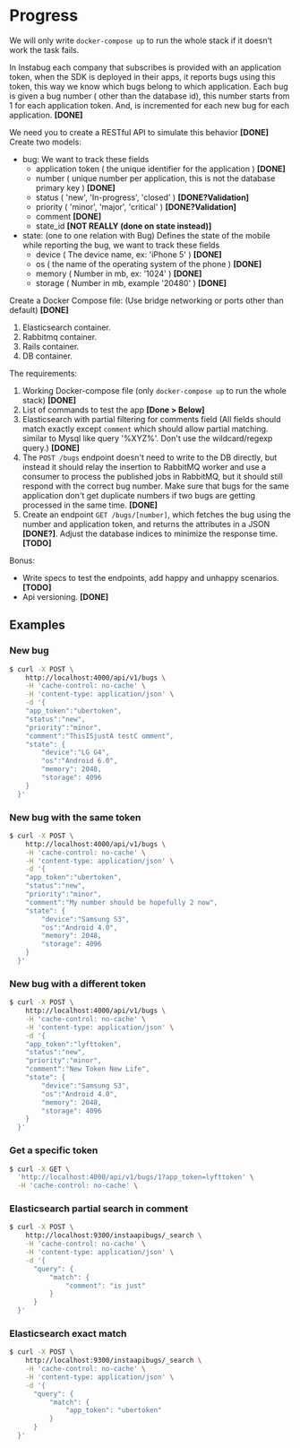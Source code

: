 # Progress

We will only write `docker-compose up` to run the whole stack if it doesn’t work the task fails.

In Instabug each company that subscribes is provided with an application token, when the SDK is deployed in their apps, it reports bugs using this token, this way we know which bugs belong to which application.
Each bug is given a bug number ( other than the database id), this number starts from 1 for each application token. And, is incremented for each new bug for each application. **[DONE]**

We need you to create a RESTful API to simulate this behavior **[DONE]**
Create two models:
- bug:
  We want to track these fields
    - application token ( the unique identifier for the application ) **[DONE]**
    - number ( unique number per application, this is not the database primary key ) **[DONE]**
    - status ( 'new', 'In-progress', 'closed' ) **[DONE?Validation]**
    - priority ( 'minor', 'major', 'critical' ) **[DONE?Validation]**
    - comment **[DONE]**
    - state_id **[NOT REALLY (done on state instead)]**
- state: (one to one relation with Bug)
  Defines the state of the mobile while reporting the bug, we want to track these fields
    - device ( The device name, ex: 'iPhone 5' ) **[DONE]**
    - os ( the name of the operating system of the phone ) **[DONE]**
    - memory ( Number in mb, ex: '1024' ) **[DONE]**
    - storage ( Number in mb, example '20480' ) **[DONE]**


Create a Docker Compose file: (Use bridge networking or ports other than default) **[DONE]**
1. Elasticsearch container.
2. Rabbitmq container.
3. Rails container.
4. DB container.

The requirements:
1. Working Docker-compose file (only `docker-compose up` to run the whole stack) **[DONE]**
2. List of commands to test the app **[Done > Below]**
3. Elasticsearch with partial filtering for comments field (All fields should match exactly except `comment` which should allow partial matching. similar to Mysql like query '%XYZ%'. Don't use the wildcard/regexp query.) **[DONE]**
4. The `POST /bugs` endpoint doesn't need to write to the DB directly, but instead it should relay the insertion to RabbitMQ worker and use a consumer to process the published jobs in RabbitMQ, but it should still respond with the correct bug number. Make sure that bugs for the same application don't get duplicate numbers if two bugs are getting processed in the same time. **[DONE]**
5. Create an endpoint `GET /bugs/[number]`, which fetches the bug using the number and application token, and returns the attributes in a JSON **[DONE?]**. Adjust the database indices to minimize the response time. **[TODO]**

Bonus:
- Write specs to test the endpoints, add happy and unhappy scenarios. **[TODO]**
- Api versioning. **[DONE]**

## Examples

### New bug

```sh
$ curl -X POST \
    http://localhost:4000/api/v1/bugs \
    -H 'cache-control: no-cache' \
    -H 'content-type: application/json' \
    -d '{
  	"app_token":"ubertoken",
  	"status":"new",
  	"priority":"minor",
  	"comment":"ThisISjustA testC omment",
  	"state": {
  		"device":"LG G4",
  		"os":"Android 6.0",
  		"memory": 2048,
  		"storage": 4096
  	}
  }'
```

### New bug with the same token

```sh
$ curl -X POST \
    http://localhost:4000/api/v1/bugs \
    -H 'cache-control: no-cache' \
    -H 'content-type: application/json' \
    -d '{
  	"app_token":"ubertoken",
  	"status":"new",
  	"priority":"minor",
  	"comment":"My number should be hopefully 2 now",
  	"state": {
  		"device":"Samsung S3",
  		"os":"Android 4.0",
  		"memory": 2048,
  		"storage": 4096
  	}
  }'
```

### New bug with a different token

```sh
$ curl -X POST \
    http://localhost:4000/api/v1/bugs \
    -H 'cache-control: no-cache' \
    -H 'content-type: application/json' \
    -d '{
  	"app_token":"lyfttoken",
  	"status":"new",
  	"priority":"minor",
  	"comment":"New Token New Life",
  	"state": {
  		"device":"Samsung S3",
  		"os":"Android 4.0",
  		"memory": 2048,
  		"storage": 4096
  	}
  }'
```

### Get a specific token

```sh
$ curl -X GET \
  'http://localhost:4000/api/v1/bugs/1?app_token=lyfttoken' \
  -H 'cache-control: no-cache' \
```

### Elasticsearch partial search in comment

```sh
$ curl -X POST \
    http://localhost:9300/instaapibugs/_search \
    -H 'cache-control: no-cache' \
    -H 'content-type: application/json' \
    -d '{                  
      "query": {
          "match": {
              "comment": "is just"
          }
      }
  }'
```

### Elasticsearch exact match

```sh
$ curl -X POST \
    http://localhost:9300/instaapibugs/_search \
    -H 'cache-control: no-cache' \
    -H 'content-type: application/json' \
    -d '{                  
      "query": {
          "match": {
              "app_token": "ubertoken"
          }
      }
  }'
```
